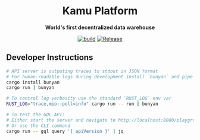 <div align="center">
  <h1>Kamu Platform</h1>
  <p>
    <strong>World's first decentralized data warehouse</strong>
  </p>
  <p>

[![build](https://github.com/kamu-data/kamu-platform/workflows/build/badge.svg)](https://github.com/kamu-data/kamu-platform/actions)
[![Release](https://github.com/kamu-data/kamu-platform/workflows/release/badge.svg)](https://github.com/kamu-data/kamu-platform/actions)

  </p>
</div>

## Developer Instructions

```bash
# API server is outputing traces to stdout in JSON format
# For human-readable logs during development install `bunyan` and pipe output into it
cargo install bunyan
cargo run | bunyan

# To control log verbosity use the standard `RUST_LOG` env var
RUST_LOG="trace,mio::poll=info" cargo run -- run | bunyan

# To test the GQL API:
# Either start the server and navigate to http://localhost:8080/playground
# Or use the CLI command
cargo run -- gql query '{ apiVersion }' | jq
```
